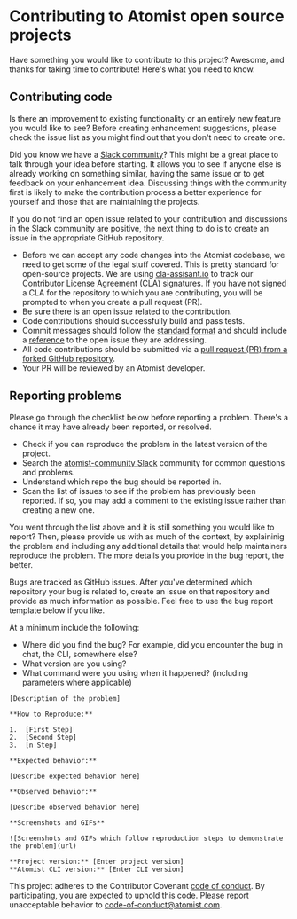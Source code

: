 # Contributing to Atomist open source projects

Have something you would like to contribute to this project?  Awesome,
and thanks for taking time to contribute!  Here's what you need to
know.

## Contributing code

Is there an improvement to existing functionality or an entirely new
feature you would like to see?  Before creating enhancement
suggestions, please check the issue list as you might find out that
you don't need to create one.

Did you know we have a [Slack community][slack]?  This might be a
great place to talk through your idea before starting.  It allows you
to see if anyone else is already working on something similar, having
the same issue or to get feedback on your enhancement idea.
Discussing things with the community first is likely to make the
contribution process a better experience for yourself and those that
are maintaining the projects.

[slack]: https://join.atomist.com/

If you do not find an open issue related to your contribution and
discussions in the Slack community are positive, the next thing to do
is to create an issue in the appropriate GitHub repository.

*   Before we can accept any code changes into the Atomist codebase,
    we need to get some of the legal stuff covered.  This is pretty
    standard for open-source projects.  We are using
    [cla-assisant.io][cla-assistant] to track our Contributor License
    Agreement (CLA) signatures.  If you have not signed a CLA for the
    repository to which you are contributing, you will be prompted to
    when you create a pull request (PR).
*   Be sure there is an open issue related to the contribution.
*   Code contributions should successfully build and pass tests.
*   Commit messages should follow the [standard format][commit] and
    should include a [reference][ref] to the open issue they are
    addressing.
*   All code contributions should be submitted via
    a [pull request (PR) from a forked GitHub repository][pr].
*   Your PR will be reviewed by an Atomist developer.

[cla-assistant]: https://cla-assistant.io/
[commit]: http://chris.beams.io/posts/git-commit/
[ref]: https://github.com/blog/957-introducing-issue-mentions
[pr]: https://guides.github.com/activities/contributing-to-open-source/

## Reporting problems

Please go through the checklist below before reporting a
problem. There's a chance it may have already been reported, or
resolved.

*   Check if you can reproduce the problem in the latest version of
    the project.
*   Search the [atomist-community Slack][slack] community for common
    questions and problems.
*   Understand which repo the bug should be reported in.
*   Scan the list of issues to see if the problem has previously been
    reported.  If so, you may add a comment to the existing issue
    rather than creating a new one.

You went through the list above and it is still something you would
like to report?  Then, please provide us with as much of the context,
by explaininig the problem and including any additional details that
would help maintainers reproduce the problem.  The more details you
provide in the bug report, the better.

Bugs are tracked as GitHub issues.  After you've determined which
repository your bug is related to, create an issue on that repository
and provide as much information as possible.  Feel free to use
the bug report template below if you like.

At a minimum include the following:

*   Where did you find the bug? For example, did you encounter the bug
    in chat, the CLI, somewhere else?
*   What version are you using?
*   What command were you using when it happened? (including
    parameters where applicable)

```
[Description of the problem]

**How to Reproduce:**

1.  [First Step]
2.  [Second Step]
3.  [n Step]

**Expected behavior:**

[Describe expected behavior here]

**Observed behavior:**

[Describe observed behavior here]

**Screenshots and GIFs**

![Screenshots and GIFs which follow reproduction steps to demonstrate the problem](url)

**Project version:** [Enter project version]
**Atomist CLI version:** [Enter CLI version]
```

This project adheres to the Contributor Covenant [code of
conduct][conduct].  By participating, you are expected to uphold this
code.  Please report unacceptable behavior to
[code-of-conduct@atomist.com][email].

[conduct]: CODE_OF_CONDUCT.md
[email]: mailto:code-of-conduct@atomist.com
